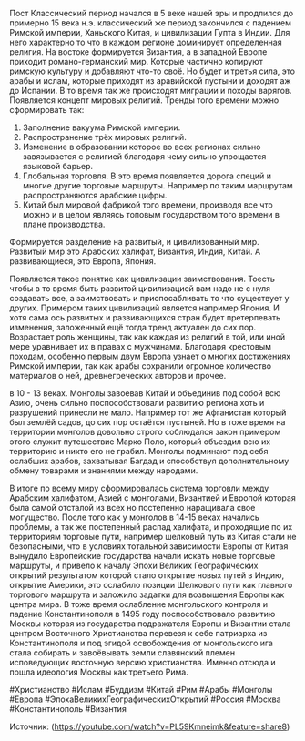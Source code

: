 Пост Классический период начался в 5 веке нашей эры и продлился до примерно 15 века н.э. классический же период закончился с падением Римской империи, Ханьского Китая, и цивилизации Гупта в Индии. Для него характерно то что в каждом регионе доминирует определенная религия. На востоке формируется Византия, а в западной Европе приходит романо-германский мир. Которые частично копируют римскую культуру и добавляют что-то своё. Но будет и третья сила, это арабы и ислам, которые приходят из аравийской пустыни и доходят аж до Испании. В то время так же происходят миграции и походы варягов. Появляется концепт мировых религий.
Тренды того времени можно сформировать так:
1. Заполнение вакуума Римской империи. 
2. Распространение трёх мировых религий.
3. Изменение в образовании которое во всех регионах сильно завязывается с религией благодаря чему сильно упрощается языковой барьер.
4. Глобальная торговля. В это время появляется дорога специй и многие другие торговые маршруты. Например по таким маршрутам распространяются арабские цифры. 
5. Китай был мировой фабрикой того времени, производя все что можно и в целом являясь топовым государством того времени в плане производства.

Формируется разделение на развитый, и цивилизованный мир. Развитый мир это Арабских халифат, Византия, Индия, Китай. А развивающиеся, это Европа, Япония.

Появляется такое понятие как цивилизации заимствования. Тоесть чтобы в то время быть развитой цивилизацией вам надо не с нуля создавать все, а заимствовать и приспосабливать то что существует у других. Примером таких цивилизаций является например Япония. И хотя сама ось развитых и развивающихся стран будет претерпевать изменения, заложенный ещё тогда тренд актуален до сих пор. 
Возрастает роль женщины, так как каждая из религий в той, или иной мере уравнивает их в правах с мужчинами. 
Благодаря крестовым походам, особенно первым двум Европа узнает о многих достижениях Римской империи, так как арабы сохранили огромное количество материалов о ней, древнегреческих авторов и прочее. 

в 10 - 13 веках. Монголы завоевав Китай и объединив под собой всю Азию, очень сильно поспособствовали развитию региона хоть и разрушений принесли не мало. Например тот же Афганистан который был землёй садов, до сих пор остаётся пустыней. Но в тоже время на территории монголов довольно строго соблюдался закон примером этого служит путешествие Марко Поло, который объездил всю их территорию и никто его не грабил. Монголы подминают под себя ослабших арабов, захватывая Багдад и способствуя дополнительному обмену товарами и знаниями между народами.

В итоге по всему миру сформировалась система торговли между Арабским халифатом, Азией с монголами, Византией и Европой которая была самой отсталой из всех но постепенно наращивала свое могущество. После того как у монголов в 14-15 веках начались проблемы, а так же постепенный распад халифата, и проходящие по их территориям торговые пути, например шелковый путь из Китая стали не безопасными, что в условиях тотальной зависимости Европы от Китая вынудило Европейские государства начали искать новые торговые маршруты, и привело к началу Эпохи Великих Географических открытий результатом которой стало открытие новых путей в Индию, открытие Америки, это ослабило позиции Шелкового пути как главного торгового маршрута и заложило задатки для возвышения Европы как центра мира. В тоже время ослабление монгольского контроля и падение Константинополя в 1495 году поспособствовало развитию Москвы которая из государства подражателя Европы и Византии стала центром Восточного Христианства перевезя к себе патриарха из Константинополя и под эгидой освобождения от монгольского ига стала собирать и завоёвывать земли славянский племен исповедующих восточную версию христианства. Именно отсюда и пошла идеология Москвы как третьего Рима.


#Христианство #Ислам #Буддизм #Китай #Рим #Арабы #Монголы #Европа #ЭпохаВеликихГеографическихОткрытий #Россия #Москва #Константинополь #Византия 

Источник: (https://youtube.com/watch?v=PL59Kmneimk&feature=share8)